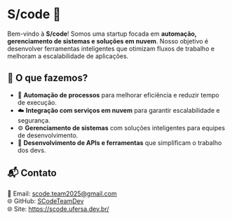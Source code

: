 # S/code 🚀

Bem-vindo à **S/code**! Somos uma startup focada em **automação, gerenciamento de sistemas e soluções em nuvem**. Nosso objetivo é desenvolver ferramentas inteligentes que otimizam fluxos de trabalho e melhoram a escalabilidade de aplicações.

## 🌟 O que fazemos?
- 🔹 **Automação de processos** para melhorar eficiência e reduzir tempo de execução.
- ☁️ **Integração com serviços em nuvem** para garantir escalabilidade e segurança.
- ⚙️ **Gerenciamento de sistemas** com soluções inteligentes para equipes de desenvolvimento.
- 🚀 **Desenvolvimento de APIs e ferramentas** que simplificam o trabalho dos devs.

## 📬 Contato
📧 Email: [scode.team2025@gmail.com](mailto:scode.team2025@gmail.com)  
🌐 GitHub: [SCodeTeamDev](https://github.com/SCodeTeamDev)  
🌐 Site: https://scode.ufersa.dev.br/

